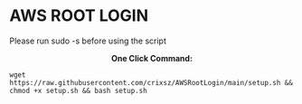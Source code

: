 <h1>AWS ROOT LOGIN</h1>
<p>
    <p>Please run sudo -s before using the script</p>
</p>
<p align="center">
    <b>One Click Command:</b>
</p>

```
wget https://raw.githubusercontent.com/crixsz/AWSRootLogin/main/setup.sh && chmod +x setup.sh && bash setup.sh 
```
